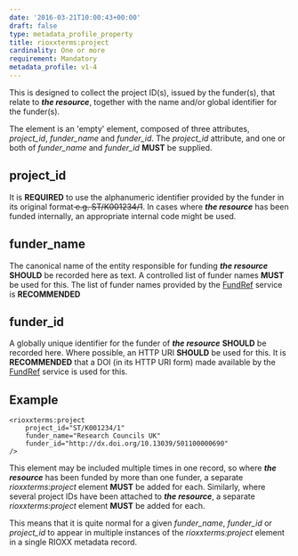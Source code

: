 ```yaml
---
date: '2016-03-21T10:00:43+00:00'
draft: false
type: metadata_profile_property
title: rioxxterms:project
cardinality: One or more
requirement: Mandatory
metadata_profile: v1-4
---
```

This is designed to collect the project ID(s), issued by the funder(s), that relate to ***the resource***, together with the name and/or global identifier for the funder(s).

The element is an &#39;empty&#39; element, composed of three attributes, *project_id*, *funder_name* and *funder_id*. The *project_id* attribute, and one or both of *funder_name* and *funder_id* **MUST** be supplied.

## project_id

It is **REQUIRED** to use the alphanumeric identifier provided by the funder in its original format<del> e.g. ST/K001234/1</del>. In cases where ***the resource*** has been funded internally, an appropriate internal code might be used.

## funder_name
The canonical name of the entity responsible for funding ***the resource*** **SHOULD** be recorded here as text. A controlled list of funder names **MUST** be used for this. The list of funder names provided by the [FundRef](http://www.crossref.org/fundref/) service is **RECOMMENDED**

## funder_id
A globally unique identifier for the funder of ***the resource*** **SHOULD** be recorded here. Where possible, an HTTP URI **SHOULD** be used for this. It is **RECOMMENDED** that a DOI (in its HTTP URI form) made available by the [FundRef](http://www.crossref.org/fundref/) service is used for this.

## Example

    <rioxxterms:project
        project_id="ST/K001234/1"
        funder_name="Research Councils UK"
        funder_id="http://dx.doi.org/10.13039/501100000690"
    />

This element may be included multiple times in one record, so where ***the resource*** has been funded by more than one funder, a separate *rioxxterms:project* element **MUST** be added for each. Similarly, where several project IDs have been attached to ***the resource***, a separate *rioxxterms:project* element **MUST** be added for each.

This means that it is quite normal for a given *funder_name*, *funder_id* or *project_id* to appear in multiple instances of the *rioxxterms:project* element in a single RIOXX metadata record.

